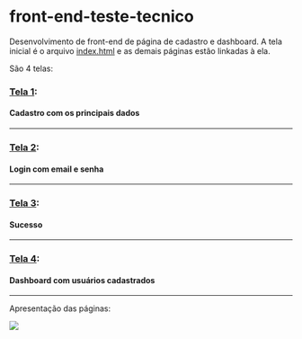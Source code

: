 # front-end-teste-tecnico

Desenvolvimento de front-end de página de cadastro e dashboard.
A tela inicial é o arquivo [index.html](index.html) e as demais páginas estão linkadas à ela.

São 4 telas:

### [Tela 1](index):

#### Cadastro com os principais dados

---

### [Tela 2](entrar):

#### Login com email e senha

---

### [Tela 3](sucesso.html):

#### Sucesso

---

### [Tela 4](dashboard):

#### Dashboard com usuários cadastrados

---

Apresentação das páginas:

![](uso-paginas.gif)
